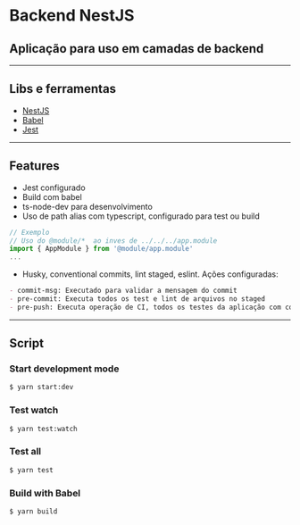 # Backend NestJS

## Aplicação para uso em camadas de backend

---

## Libs e ferramentas

- [NestJS](https://nestjs.com/)
- [Babel](https://babeljs.io/)
- [Jest](https://jestjs.io/)

---

## Features

- Jest configurado
- Build com babel
- ts-node-dev para desenvolvimento
- Uso de path alias com typescript, configurado para test ou build
```typescript
// Exemplo
// Uso do @module/*  ao inves de ../../../app.module
import { AppModule } from '@module/app.module'
...
``` 
- Husky, conventional commits, lint staged, eslint. Ações configuradas: 

```markdown
- commit-msg: Executado para validar a mensagem do commit
- pre-commit: Executa todos os test e lint de arquivos no staged
- pre-push: Executa operação de CI, todos os testes da aplicação com coverage
```

---

## Script


### Start development mode

```bash
$ yarn start:dev
```

### Test watch

```bash
$ yarn test:watch
```

### Test all

```bash
$ yarn test
```

### Build with Babel

```bash
$ yarn build
```
